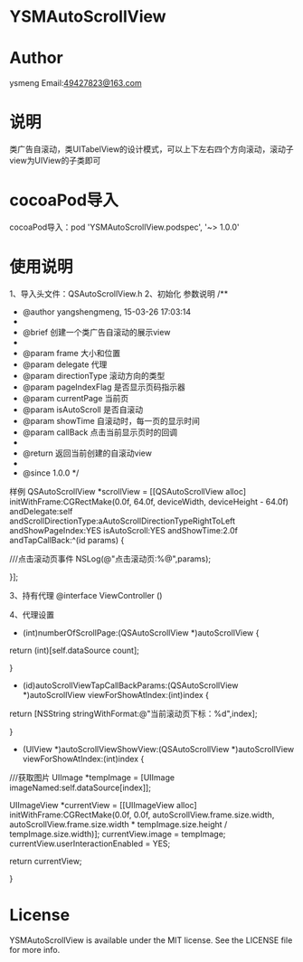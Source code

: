 # YSMAutoScrollView
# Author
ysmeng Email:49427823@163.com
# 说明
类广告自滚动，类UITabelView的设计模式，可以上下左右四个方向滚动，滚动子view为UIView的子类即可

# cocoaPod导入
cocoaPod导入：pod 'YSMAutoScrollView.podspec', '~> 1.0.0'

# 使用说明
1、导入头文件：QSAutoScrollView.h
2、初始化
参数说明
/**
*  @author                 yangshengmeng, 15-03-26 17:03:14
*
*  @brief                  创建一个类广告自滚动的展示view
*
*  @param frame            大小和位置
*  @param delegate         代理
*  @param directionType    滚动方向的类型
*  @param pageIndexFlag    是否显示页码指示器
*  @param currentPage      当前页
*  @param isAutoScroll     是否自滚动
*  @param showTime         自滚动时，每一页的显示时间
*  @param callBack         点击当前显示页时的回调
*
*  @return                 返回当前创建的自滚动view
*
*  @since                  1.0.0
*/

样例
QSAutoScrollView *scrollView = [[QSAutoScrollView alloc] initWithFrame:CGRectMake(0.0f, 64.0f, deviceWidth, deviceHeight - 64.0f) andDelegate:self andScrollDirectionType:aAutoScrollDirectionTypeRightToLeft andShowPageIndex:YES isAutoScroll:YES andShowTime:2.0f andTapCallBack:^(id params) {

///点击滚动页事件
NSLog(@"点击滚动页:%@",params);

}];

3、持有代理
@interface ViewController () <QSAutoScrollViewDelegate>

4、代理设置
- (int)numberOfScrollPage:(QSAutoScrollView *)autoScrollView
{

return (int)[self.dataSource count];

}

- (id)autoScrollViewTapCallBackParams:(QSAutoScrollView *)autoScrollView viewForShowAtIndex:(int)index
{

return [NSString stringWithFormat:@"当前滚动页下标：%d",index];

}

- (UIView *)autoScrollViewShowView:(QSAutoScrollView *)autoScrollView viewForShowAtIndex:(int)index
{

///获取图片
UIImage *tempImage = [UIImage imageNamed:self.dataSource[index]];

UIImageView *currentView = [[UIImageView alloc] initWithFrame:CGRectMake(0.0f, 0.0f, autoScrollView.frame.size.width, autoScrollView.frame.size.width * tempImage.size.height / tempImage.size.width)];
currentView.image = tempImage;
currentView.userInteractionEnabled = YES;

return currentView;

}

# License
YSMAutoScrollView is available under the MIT license. See the LICENSE file for more info.